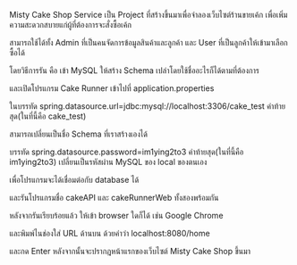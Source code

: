 Misty Cake Shop Service เป็น Project ที่สร้างขึ้นมาเพื่อจำลองเว็บไซต์ร้านขายเค้ก เพื่อเพิ่มความสะดวกสบายแก่ผู้ที่ต้องการจะสั่งซื้อเค้ก

สามารถใช้ได้ทั้ง Admin ที่เป็นคนจัดการข้อมูลสินค้าและลูกค้า และ User ที่เป็นลูกค้าให้เข้ามาเลือกซื้อได้ 

โดยวิธีการรัน คือ เข้า MySQL ให้สร้าง Schema เปล่าโดยใช้ชื่ออะไรก็ได้ตามที่ต้องการ 

และเปิดโปรแกรม Cake Runner เข้าไปที่ application.properties 

ในบรรทัด spring.datasource.url=jdbc:mysql://localhost:3306/cake_test คำท้ายสุด(ในที่นี้คือ cake_test) 

สามารถเปลี่ยนเป็นชื่อ Schema ที่เราสร้างเองได้ 

บรรทัด spring.datasource.password=im1ying2to3 คำท้ายสุด(ในที่นี้คือ im1ying2to3) เปลี่ยนเป็นรหัสผ่าน MySQL ของ local ของตนเอง 

เพื่อโปรแกรมจะได้เชื่อมต่อกับ database ได้ 

และรันโปรแกรมชื่อ cakeAPI และ cakeRunnerWeb ทั้งสองพร้อมกัน 

หลังจากรันเรียบร้อยแล้ว ให้เข้า browser ใดก็ได้ เช่น Google Chrome 

และพิมพ์ไนช่องใส่ URL ด้านบน ด้วยคำว่า  localhost:8080/home 

และกด Enter หลังจากนั้นจะปรากฎหน้าแรกของเว็บไซต์ Misty Cake Shop ขึ้นมา
